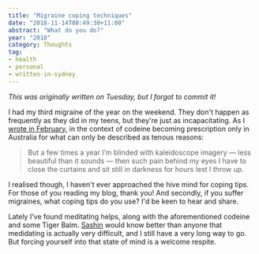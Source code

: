 ```yaml
---
title: "Migraine coping techniques"
date: "2018-11-14T08:49:30+11:00"
abstract: "What do you do?"
year: "2018"
category: Thoughts
tag:
- health
- personal
- written-in-sydney
---
```

*This was originally written on Tuesday, but I forgot to commit it!*

I had my third migraine of the year on the weekend. They don't happen as frequently as they did in my teens, but they're just as incapacitating. As I [wrote in February], in the context of codeine becoming prescription only in Australia for what can only be described as tenous reasons:

> But a few times a year I’m blinded with kaleidoscope imagery — less beautiful than it sounds — then such pain behind my eyes I have to close the curtains and sit still in darkness for hours lest I throw up.

I realised though, I haven't ever approached the hive mind for coping tips. For those of you reading my blog, thank you! And secondly, if you suffer migraines, what coping tips do you use? I'd be keen to hear and share.

Lately I've found meditating helps, along with the aforementioned codeine and some Tiger Balm. [Sashin] would know better than anyone that medidating is actually very difficult, and I still have a very long way to go. But forcing yourself into that state of mind is a welcome respite.

[wrote in February]: https://rubenerd.com/codeine-in-australia/ "Rubenerd: Codeine in Australia"
[Sashin]: https://sashinexists.com/

